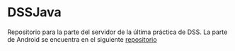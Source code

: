 # DSSJava
Repositorio para la parte del servidor de la última práctica de DSS.
La parte de Android se encuentra en el siguiente [repositorio](https://github.com/samahetfield/DSSAndroid)
